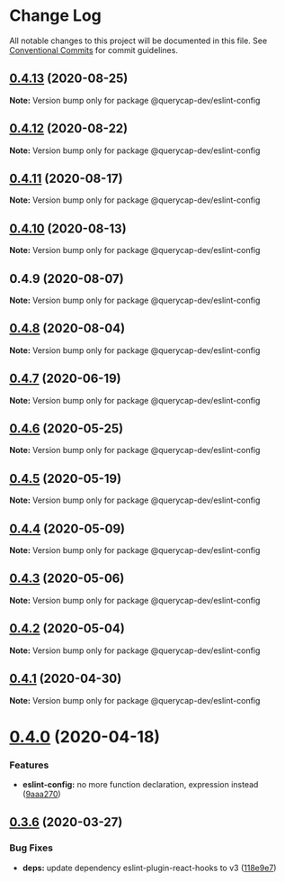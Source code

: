 # Change Log

All notable changes to this project will be documented in this file.
See [Conventional Commits](https://conventionalcommits.org) for commit guidelines.

## [0.4.13](https://github.com/querycap/webappkit/compare/@querycap-dev/eslint-config@0.4.12...@querycap-dev/eslint-config@0.4.13) (2020-08-25)

**Note:** Version bump only for package @querycap-dev/eslint-config





## [0.4.12](https://github.com/querycap/webappkit/compare/@querycap-dev/eslint-config@0.4.11...@querycap-dev/eslint-config@0.4.12) (2020-08-22)

**Note:** Version bump only for package @querycap-dev/eslint-config





## [0.4.11](https://github.com/querycap/webappkit/compare/@querycap-dev/eslint-config@0.4.10...@querycap-dev/eslint-config@0.4.11) (2020-08-17)

**Note:** Version bump only for package @querycap-dev/eslint-config





## [0.4.10](https://github.com/querycap/webappkit/compare/@querycap-dev/eslint-config@0.4.9...@querycap-dev/eslint-config@0.4.10) (2020-08-13)

**Note:** Version bump only for package @querycap-dev/eslint-config





## 0.4.9 (2020-08-07)

**Note:** Version bump only for package @querycap-dev/eslint-config





## [0.4.8](https://github.com/querycap/devkit/compare/@querycap-dev/eslint-config@0.4.7...@querycap-dev/eslint-config@0.4.8) (2020-08-04)

**Note:** Version bump only for package @querycap-dev/eslint-config

## [0.4.7](https://github.com/querycap/devkit/compare/@querycap-dev/eslint-config@0.4.6...@querycap-dev/eslint-config@0.4.7) (2020-06-19)

**Note:** Version bump only for package @querycap-dev/eslint-config

## [0.4.6](https://github.com/querycap/devkit/compare/@querycap-dev/eslint-config@0.4.5...@querycap-dev/eslint-config@0.4.6) (2020-05-25)

**Note:** Version bump only for package @querycap-dev/eslint-config

## [0.4.5](https://github.com/querycap/devkit/compare/@querycap-dev/eslint-config@0.4.4...@querycap-dev/eslint-config@0.4.5) (2020-05-19)

**Note:** Version bump only for package @querycap-dev/eslint-config

## [0.4.4](https://github.com/querycap/devkit/compare/@querycap-dev/eslint-config@0.4.3...@querycap-dev/eslint-config@0.4.4) (2020-05-09)

**Note:** Version bump only for package @querycap-dev/eslint-config

## [0.4.3](https://github.com/querycap/devkit/compare/@querycap-dev/eslint-config@0.4.2...@querycap-dev/eslint-config@0.4.3) (2020-05-06)

**Note:** Version bump only for package @querycap-dev/eslint-config

## [0.4.2](https://github.com/querycap/devkit/compare/@querycap-dev/eslint-config@0.4.1...@querycap-dev/eslint-config@0.4.2) (2020-05-04)

**Note:** Version bump only for package @querycap-dev/eslint-config

## [0.4.1](https://github.com/querycap/devkit/compare/@querycap-dev/eslint-config@0.4.0...@querycap-dev/eslint-config@0.4.1) (2020-04-30)

**Note:** Version bump only for package @querycap-dev/eslint-config

# [0.4.0](https://github.com/querycap/devkit/compare/@querycap-dev/eslint-config@0.3.6...@querycap-dev/eslint-config@0.4.0) (2020-04-18)

### Features

- **eslint-config:** no more function declaration, expression instead ([9aaa270](https://github.com/querycap/devkit/commit/9aaa270e312e81deee5523efb78730197f7f2ca5))

## [0.3.6](https://github.com/querycap/devkit/compare/@querycap-dev/eslint-config@0.3.5...@querycap-dev/eslint-config@0.3.6) (2020-03-27)

### Bug Fixes

- **deps:** update dependency eslint-plugin-react-hooks to v3 ([118e9e7](https://github.com/querycap/devkit/commit/118e9e7b01164c05f3b835e0f65e251e393ac2be))
